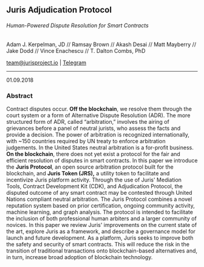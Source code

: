 ## **Juris Adjudication Protocol**

###### Human-Powered Dispute Resolution for Smart Contracts

Adam J. Kerpelman, JD // Ramsay Brown // Akash Desai // Matt Mayberry // Jake Dodd  // Vince Enachescu  // T. Dalton Combs, PhD

[team@jurisproject.io](mailto:team@juriscoin.io) \| [Telegram](https://t.me/joinchat/HezISQ_e5DZHEJbgteIong)

---

01.09.2018

### Abstract

Contract disputes occur. **Off the blockchain**, we resolve them through the court system or a form of Alternative Dispute Resolution \(ADR\). The more structured form of ADR, called “arbitration,” involves the airing of grievances before a panel of neutral jurists, who assess the facts and provide a decision. The power of arbitration is recognized internationally, with ~150 countries required by UN treaty to enforce arbitration judgements. In the United States neutral arbitration is a for-profit business. **On the blockchain**, there does not yet exist a protocol for the fair and efficient resolution of disputes in smart contracts. In this paper we introduce the **Juris Protocol**, an open source arbitration protocol built for the blockchain, and **Juris Token \(JRS\),** a utility token to facilitate and incentivize Juris platform activity. Through the use of Juris' Mediation Tools, Contract Development Kit \(CDK\), and Adjudication Protocol, the disputed outcome of any smart contract may be contested through United Nations compliant neutral arbitration. The Juris Protocol combines a novel reputation system based on prior certification, ongoing community activity, machine learning, and graph analysis. The protocol is intended to facilitate the inclusion of both professional human arbiters and a larger community of novices. In this paper we review Juris' improvements on the current state of the art, explore Juris as a framework, and describe a governance model for launch and future development. As a platform, Juris seeks to improve both the safety and security of smart contracts. This will reduce the risk in the transition of traditional transactions onto blockchain-based alternatives and, in turn, increase broad adoption of blockchain technology.

